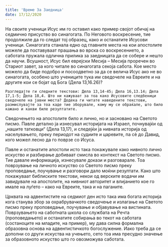 ```yaml
---
title: 'Време За Заедница'
date: 17/12/2020
---
```


На своите ученици Исус им го оставил како пример својот обичај на седмично присуство во синагогата. По Неговото воскресение, тие продолжиле да го следат тој образец, како и останатите Исусови ученици. Синагогата станала едно од главните места на кои апостолите можеле да поставуваат прашања во врска со воскресението, а саботата пружала одлична прилика за заедницата да се собере и нешто да научи. Всушност, Исус бил еврејски Месија – Месија проречен во Стариот завет, за кого читале во синагогата секоја сабота. Кое место можело да биде подобро и посоодветно за да се велича Исус ако не во синагогата, особено што учениците тука им сведочеле на Евреите и на другите кои се бојат од Бога (Дела 13,16.26)?

`Разгледајте ги следните текстови: Дела 13,14-45; Дела 16,13.14; Дела 17,1-5; Дела 18,4. Што ни кажуваат за тоа како Исусовите следбеници сведочеле на јавни места? Додека ги читате наведените текстови, размислувајте за тоа каде тие зборувале, кому му се обраќале, што било кажано и какви биле резултатите.`

Сведочењето на апостолите било и лично, но и засновано на Светото писмо. Павле детално ја изнесувал историјата на Израел, почнувајќи од „нашите татковци“ (Дела 13,17), и следејќи ја нивната историја од населувањето, преку периодот на судиите и царевите, па сѐ до Давид, кого можел лесно да го поврзе со Исуса.

Павле и останатите апостоли исто така покажувале како нивното лично искуство и разбирање добиваат смисла во контекст на Светото писмо. Тие давале информација, изнесувале докази и разговарале. Тоа поврзување на личното искуство со Светото писмо преку проповедање, поучување и разговори дало моќни резултати. Како што покажуваат библиските текстови, некои од верските водачи им завидувале на апостолите, на нивниот авторитет и влијанието кое го имале на луѓето – како на Евреите, така и на паганите.

Црквата на адвентистите на седмиот ден исто така има богата историја кога станува збор за охрабрувачкото сведочење и излагање на Светото писмо преку проповедање, поучување и објавување на вистината. Поврзувањето на саботната школа со службата на Речта (проповедањето) и останатите собирања во текот на саботата (состаноците на младите, на пример), му дава силна формална образовна основа на адвентистичкото богослужение. Иако треба да се дополни со други искуства на учењето, сето тоа има пресудно значење за образовното искуство што го овозможува саботата.